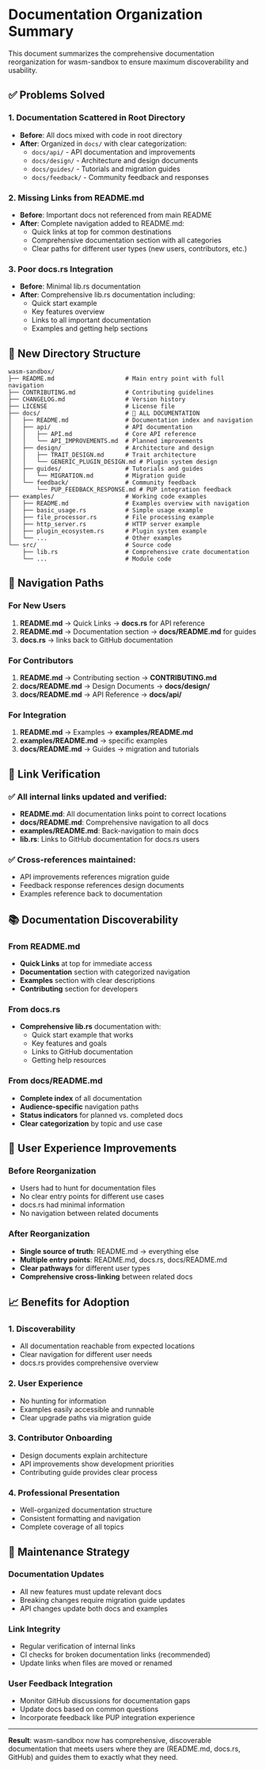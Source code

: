 # Documentation Organization Summary

This document summarizes the comprehensive documentation reorganization for wasm-sandbox to ensure maximum discoverability and usability.

## ✅ Problems Solved

### 1. **Documentation Scattered in Root Directory**
- **Before**: All docs mixed with code in root directory
- **After**: Organized in `docs/` with clear categorization:
  - `docs/api/` - API documentation and improvements
  - `docs/design/` - Architecture and design documents
  - `docs/guides/` - Tutorials and migration guides
  - `docs/feedback/` - Community feedback and responses

### 2. **Missing Links from README.md**
- **Before**: Important docs not referenced from main README
- **After**: Complete navigation added to README.md:
  - Quick links at top for common destinations
  - Comprehensive documentation section with all categories
  - Clear paths for different user types (new users, contributors, etc.)

### 3. **Poor docs.rs Integration**
- **Before**: Minimal lib.rs documentation
- **After**: Comprehensive lib.rs documentation including:
  - Quick start example
  - Key features overview
  - Links to all important documentation
  - Examples and getting help sections

## 📁 New Directory Structure

```
wasm-sandbox/
├── README.md                    # Main entry point with full navigation
├── CONTRIBUTING.md              # Contributing guidelines
├── CHANGELOG.md                 # Version history
├── LICENSE                      # License file
├── docs/                        # 📖 ALL DOCUMENTATION
│   ├── README.md                # Documentation index and navigation
│   ├── api/                     # API documentation
│   │   ├── API.md               # Core API reference
│   │   └── API_IMPROVEMENTS.md  # Planned improvements
│   ├── design/                  # Architecture and design
│   │   ├── TRAIT_DESIGN.md      # Trait architecture
│   │   └── GENERIC_PLUGIN_DESIGN.md # Plugin system design
│   ├── guides/                  # Tutorials and guides
│   │   └── MIGRATION.md         # Migration guide
│   └── feedback/                # Community feedback
│       └── PUP_FEEDBACK_RESPONSE.md # PUP integration feedback
├── examples/                    # Working code examples
│   ├── README.md                # Examples overview with navigation
│   ├── basic_usage.rs           # Simple usage example
│   ├── file_processor.rs        # File processing example
│   ├── http_server.rs           # HTTP server example
│   ├── plugin_ecosystem.rs      # Plugin system example
│   └── ...                      # Other examples
└── src/                         # Source code
    ├── lib.rs                   # Comprehensive crate documentation
    └── ...                      # Module code
```

## 🧭 Navigation Paths

### For New Users
1. **README.md** → Quick Links → **docs.rs** for API reference
2. **README.md** → Documentation section → **docs/README.md** for guides
3. **docs.rs** → links back to GitHub documentation

### For Contributors
1. **README.md** → Contributing section → **CONTRIBUTING.md**
2. **docs/README.md** → Design Documents → **docs/design/**
3. **docs/README.md** → API Reference → **docs/api/**

### For Integration
1. **README.md** → Examples → **examples/README.md**
2. **examples/README.md** → specific examples
3. **docs/README.md** → Guides → migration and tutorials

## 🔗 Link Verification

### ✅ All internal links updated and verified:
- **README.md**: All documentation links point to correct locations
- **docs/README.md**: Comprehensive navigation to all docs
- **examples/README.md**: Back-navigation to main docs
- **lib.rs**: Links to GitHub documentation for docs.rs users

### ✅ Cross-references maintained:
- API improvements references migration guide
- Feedback response references design documents
- Examples reference back to documentation

## 📚 Documentation Discoverability

### From README.md
- **Quick Links** at top for immediate access
- **Documentation** section with categorized navigation
- **Examples** section with clear descriptions
- **Contributing** section for developers

### From docs.rs
- **Comprehensive lib.rs** documentation with:
  - Quick start example that works
  - Key features and goals
  - Links to GitHub documentation
  - Getting help resources

### From docs/README.md
- **Complete index** of all documentation
- **Audience-specific** navigation paths
- **Status indicators** for planned vs. completed docs
- **Clear categorization** by topic and use case

## 🎯 User Experience Improvements

### Before Reorganization
- Users had to hunt for documentation files
- No clear entry points for different use cases
- docs.rs had minimal information
- No navigation between related documents

### After Reorganization
- **Single source of truth**: README.md → everything else
- **Multiple entry points**: README.md, docs.rs, docs/README.md
- **Clear pathways** for different user types
- **Comprehensive cross-linking** between related docs

## 📈 Benefits for Adoption

### 1. **Discoverability**
- All documentation reachable from expected locations
- Clear navigation for different user needs
- docs.rs provides comprehensive overview

### 2. **User Experience**
- No hunting for information
- Examples easily accessible and runnable
- Clear upgrade paths via migration guide

### 3. **Contributor Onboarding**
- Design documents explain architecture
- API improvements show development priorities
- Contributing guide provides clear process

### 4. **Professional Presentation**
- Well-organized documentation structure
- Consistent formatting and navigation
- Complete coverage of all topics

## 🔄 Maintenance Strategy

### Documentation Updates
- All new features must update relevant docs
- Breaking changes require migration guide updates
- API changes update both docs and examples

### Link Integrity
- Regular verification of internal links
- CI checks for broken documentation links (recommended)
- Update links when files are moved or renamed

### User Feedback Integration
- Monitor GitHub discussions for documentation gaps
- Update docs based on common questions
- Incorporate feedback like PUP integration experience

---

**Result**: wasm-sandbox now has comprehensive, discoverable documentation that meets users where they are (README.md, docs.rs, GitHub) and guides them to exactly what they need.
